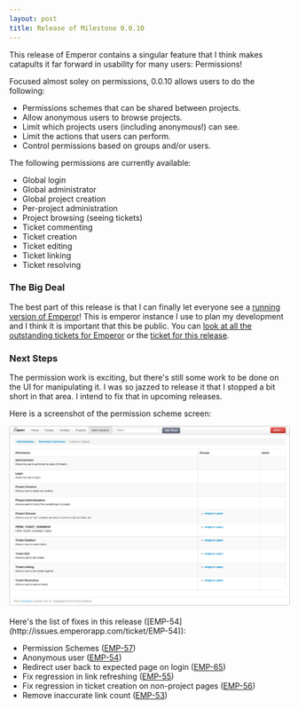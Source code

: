 ```yaml
---
layout: post
title: Release of Milestone 0.0.10
---
```


This release of Emperor contains a singular feature that I think makes catapults
it far forward in usability for many users: Permissions!

Focused almost soley on permissions, 0.0.10 allows users to do the following:

* Permissions schemes that can be shared between projects.
* Allow anonymous users to browse projects.
* Limit which projects users (including anonymous!) can see.
* Limit the actions that users can perform.
* Control permissions based on groups and/or users.

The following permissions are currently available:

* Global login
* Global administrator
* Global project creation
* Per-project administration
* Project browsing (seeing tickets)
* Ticket commenting
* Ticket creation
* Ticket editing
* Ticket linking
* Ticket resolving

### The Big Deal

The best part of this release is that I can finally let everyone see a
<a href="http://issues.emperorapp.com">running version of Emperor</a>!  This is
emperor instance I use to plan my development and I think it is important that
this be public.  You can
<a href="http://issues.emperorapp.com/search?resolution=TICK_RESO_UNRESOLVED&amp;project=Emperor">look at all the outstanding tickets for Emperor</a>
or the <a href="http://issues.emperorapp.com/ticket/EMP-54">ticket for this release</a>.

### Next Steps

The permission work is exciting, but there's still some work to be done on the UI
for manipulating it.  I was so jazzed to release it that I stopped a bit short
in that area.  I intend to fix that in upcoming releases.

Here is a screenshot of the permission scheme screen:

<div><a href="/img/0010-perms.png"><img style="border: 1px solid #ccc; border-radius: 3px;" width="550px" src="/img/0010-perms.png"></a></div>
<br>
Here's the list of fixes in this release ([EMP-54](http://issues.emperorapp.com/ticket/EMP-54)):

* Permission Schemes ([EMP-57](http://issues.emperorapp.com/ticket/EMP-57))
* Anonymous user ([EMP-54](http://issues.emperorapp.com/ticket/EMP-54))
* Redirect user back to expected page on login ([EMP-65](http://issues.emperorapp.com/ticket/EMP-65))
* Fix regression in link refreshing ([EMP-55](http://issues.emperorapp.com/ticket/EMP-55))
* Fix regression in ticket creation on non-project pages ([EMP-56](http://issues.emperorapp.com/ticket/EMP-56))
* Remove inaccurate link count ([EMP-53](http://issues.emperorapp.com/ticket/EMP-53))